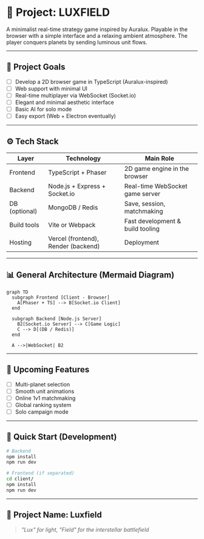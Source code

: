 # 🌌 Project: **LUXFIELD**

A minimalist real-time strategy game inspired by Auralux. Playable in the browser with a simple interface and a relaxing ambient atmosphere. The player conquers planets by sending luminous unit flows.

---

## 🌟 Project Goals

* [ ] Develop a 2D browser game in TypeScript (Auralux-inspired)
* [ ] Web support with minimal UI
* [ ] Real-time multiplayer via WebSocket (Socket.io)
* [ ] Elegant and minimal aesthetic interface
* [ ] Basic AI for solo mode
* [ ] Easy export (Web + Electron eventually)

---

## ⚙️ Tech Stack

| Layer         | Technology                          | Main Role                        |
| ------------- | ----------------------------------- | -------------------------------- |
| Frontend      | TypeScript + Phaser                 | 2D game engine in the browser    |
| Backend       | Node.js + Express + Socket.io       | Real-time WebSocket game server  |
| DB (optional) | MongoDB / Redis                     | Save, session, matchmaking       |
| Build tools   | Vite or Webpack                     | Fast development & build tooling |
| Hosting       | Vercel (frontend), Render (backend) | Deployment                       |

---

## 📊 General Architecture (Mermaid Diagram)

```mermaid
graph TD
  subgraph Frontend [Client - Browser]
    A[Phaser + TS] --> B[Socket.io Client]
  end

  subgraph Backend [Node.js Server]
    B2[Socket.io Server] --> C[Game Logic]
    C --> D[(DB / Redis)]
  end

  A -->|WebSocket| B2
```

---

## 🧪 Upcoming Features

* [ ] Multi-planet selection
* [ ] Smooth unit animations
* [ ] Online 1v1 matchmaking
* [ ] Global ranking system
* [ ] Solo campaign mode

---

## 🚀 Quick Start (Development)

```bash
# Backend
npm install
npm run dev

# Frontend (if separated)
cd client/
npm install
npm run dev
```

---

## 🧠 Project Name: **Luxfield**

> *"Lux" for light, "Field" for the interstellar battlefield*
